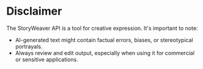 # Disclaimer

The StoryWeaver API is a tool for creative expression. It's important to note:

* AI-generated text might contain factual errors, biases, or stereotypical portrayals.
* Always review and edit output, especially when using it for commercial or sensitive applications.
